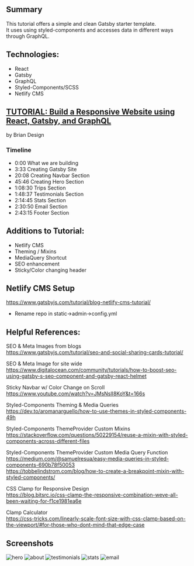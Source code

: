 ## Summary
This tutorial offers a simple and clean Gatsby starter template.  
It uses using styled-components and accesses data in different ways through GraphQL.

## Technologies: 
  * React
  * Gatsby
  * GraphQL
  * Styled-Components/SCSS
  * Netlify CMS

## [TUTORIAL: Build a Responsive Website using React, Gatsby, and GraphQL](https://www.youtube.com/watch?v=smHhNzM5Uo4&t=270s)
by Brian Design

### Timeline
  * 0:00 What we are building
  * 3:33 Creating Gatsby Site
  * 20:08 Creating Navbar Section
  * 45:46 Creating Hero Section
  * 1:08:30 Trips Section 
  * 1:48:37 Testimonials Section
  * 2:14:45 Stats Section
  * 2:30:50 Email Section
  * 2:43:15 Footer Section


## Additions to Tutorial: 
  * Netlify CMS
  * Theming / Mixins 
  * MediaQuery Shortcut
  * SEO enhancement
  * Sticky/Color changing header

## Netlify CMS Setup
https://www.gatsbyjs.com/tutorial/blog-netlify-cms-tutorial/
  * Rename repo in static->admin->config.yml


## Helpful References:
SEO & Meta Images from blogs  
https://www.gatsbyjs.com/tutorial/seo-and-social-sharing-cards-tutorial/


SEO & Meta Image for site wide  
https://www.digitalocean.com/community/tutorials/how-to-boost-seo-using-gatsby-s-seo-component-and-gatsby-react-helmet


Sticky Navbar w/ Color Change on Scroll  
https://www.youtube.com/watch?v=JMsNslI8KoY&t=166s


Styled-Components Theming &  Media Queries  
https://dev.to/aromanarguello/how-to-use-themes-in-styled-components-49h


Styled-Components ThemeProvider Custom Mixins  
https://stackoverflow.com/questions/50229154/reuse-a-mixin-with-styled-components-across-different-files


Styled-Components ThemeProvider Custom Media Query Function  
https://medium.com/@samuelresua/easy-media-queries-in-styled-components-690b78f50053  
https://tobbelindstrom.com/blog/how-to-create-a-breakpoint-mixin-with-styled-components/


CSS Clamp for Responsive Design  
https://blog.bitsrc.io/css-clamp-the-responsive-combination-weve-all-been-waiting-for-f1ce1981ea6e


Clamp Calculator  
https://css-tricks.com/linearly-scale-font-size-with-css-clamp-based-on-the-viewport/#for-those-who-dont-mind-that-edge-case


## Screenshots
![hero](https://user-images.githubusercontent.com/5178260/128258326-22152245-613f-46c2-adc5-d77275482036.png)
![about](https://user-images.githubusercontent.com/5178260/128258383-0eb805a6-b6ac-402a-95e4-70bb8c664303.png)
![testimonials](https://user-images.githubusercontent.com/5178260/128258401-70a6292d-e4c4-4559-adeb-8c892398309c.png)
![stats](https://user-images.githubusercontent.com/5178260/128258407-af79a961-bce9-4163-a2e9-605aeb08abb2.png)
![email](https://user-images.githubusercontent.com/5178260/128258414-633b1551-f4b0-4d06-8cc1-96949e36d80b.png)